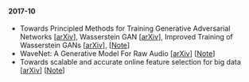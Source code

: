 #### 2017-10
- Towards Principled Methods for Training Generative Adversarial Networks [[arXiv](https://arxiv.org/pdf/1701.04862.pdf)], Wasserstein GAN [[arXiv](https://arxiv.org/abs/1701.07875)], Improved Training of Wasserstein GANs [[arXiv](https://arxiv.org/pdf/1704.00028.pdf)], [[Note](/notes/WGAN.pdf)]
- WaveNet: A Generative Model For Raw Audio [[arXiv](https://arxiv.org/abs/1609.03499)] [[Note](http://www.shortscience.org/paper?bibtexKey=journals/corr/OordDZSVGKSK16)]
- Towards scalable and accurate online feature selection for big data [[arXiv](https://pdfs.semanticscholar.org/7353/0e3d8f2d3a88b3b0e3d7e3c5d992227ec614.pdf)] [[Note](/notes/SAOLA.pdf)]
